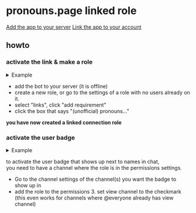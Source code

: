 <h1>pronouns.page linked role</h1>

<a href="https://prpage-discord.deno.dev/discord/bot">Add the app to your server</a>
<a href="https://prpage-discord.deno.dev/discord/link">Link the app to your account</a>

<h2>howto</h2>

<h3>activate the link & make a role</h3>

<details>
  <summary>Example</summary>
  <img width="467" alt="Example screenshot of the linked role" src="https://github.com/chadulous/p.page-discord-role/assets/76607214/6c5c58ab-55df-4298-aed6-e0f73a90d2da">
</details>

<ul>
  <li>add the bot to your server (it is offline)</li>
  <li>
    create a new role, or go to the settings of a role with no users already on
    it.
  </li>
  <li>select "links", click "add requirement"</li>
  <li>click the box that says "(unofficial) pronouns..."</li>
</ul>

<b>you have now created a linked connection role</b>
<h3>activate the user badge</h3>

<details>
  <summary>Example</summary>
  <img width="633" alt="Example screenshot of the linked role user badge" src="https://github.com/chadulous/p.page-discord-role/assets/76607214/3b2958ae-696a-41aa-bdda-be8fae10fb42">
</details>

to activate the user badge that shows up next to names in chat,<br />
you need to have a channel where the role is in the permissions settings. <br />
<ul>
  <li>
    Go to the channel settings of the channel(s) you want the badge to show up
    in
  </li>
  <li>
    add the role to the permissions 3. set view channel to the checkmark (this
    even works for channels where @everyone already has view channel)
  </li>
</ul>